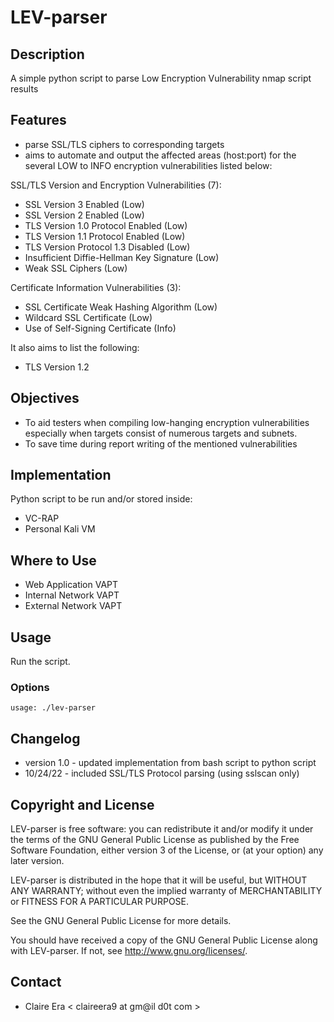 LEV-parser
============

Description
-----------
A simple python script to parse Low Encryption Vulnerability nmap script results

Features
--------
* parse SSL/TLS ciphers to corresponding targets
* aims to automate and output the affected areas (host:port) for the several LOW to INFO encryption vulnerabilities listed below:

SSL/TLS Version and Encryption Vulnerabilities (7):
- SSL Version 3 Enabled (Low)
- SSL Version 2 Enabled (Low)
- TLS Version 1.0 Protocol Enabled (Low)
- TLS Version 1.1 Protocol Enabled (Low)
- TLS Version Protocol 1.3 Disabled (Low)
- Insufficient Diffie-Hellman Key Signature (Low)
- Weak SSL Ciphers (Low)

Certificate Information Vulnerabilities (3):
- SSL Certificate Weak Hashing Algorithm (Low)
- Wildcard SSL Certificate (Low)
- Use of Self-Signing Certificate (Info)

It also aims to list the following:
- TLS Version 1.2

Objectives
-----
* To aid testers when compiling low-hanging encryption vulnerabilities especially when targets consist of numerous targets and subnets.
* To save time during report writing of the mentioned vulnerabilities

Implementation
-----
Python script to be run and/or stored inside:
- VC-RAP
- Personal Kali VM

Where to Use
------
- Web Application VAPT
- Internal Network VAPT
- External Network VAPT

Usage
-----
Run the script.

### Options
```
usage: ./lev-parser

```

Changelog
---------
* version 1.0 - updated implementation from bash script to python script
* 10/24/22 - included SSL/TLS Protocol parsing (using sslscan only) 

Copyright and License
---------------------
LEV-parser is free software: you can redistribute it and/or modify it under the terms of the GNU General Public License as published by the Free Software Foundation, either version 3 of the License, or (at your option) any later version.

LEV-parser is distributed in the hope that it will be useful, but WITHOUT ANY WARRANTY; without even the implied warranty of MERCHANTABILITY or FITNESS FOR A PARTICULAR PURPOSE.  

See the GNU General Public License for more details.

You should have received a copy of the GNU General Public License along with LEV-parser. 
If not, see http://www.gnu.org/licenses/.

Contact
-------
* Claire Era < claireera9 at gm@il d0t com >
